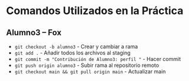 # Comandos Utilizados en la Práctica

## Alumno3 – Fox
- `git checkout -b alumno3` - Crear y cambiar a rama
- `git add .` - Añadir todos los archivos al staging
- `git commit -m "Contribución de Alumno3: perfil "` - Hacer commit
- `git push origin alumno3` - Subir rama al repositorio remoto
- `git checkout main && git pull origin main` - Actualizar main